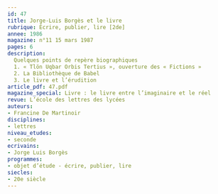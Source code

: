 ```yaml
---
id: 47
title: Jorge-Luis Borgès et le livre
rubrique: Écrire, publier, lire [2de]
annee: 1986
magazine: n°11 15 mars 1987
pages: 6
description: 
  Quelques points de repère biographiques
  1. « Tlön Uqbar Orbis Tertius », ouverture des « Fictions »
  2. La Bibliothèque de Babel
  3. Le livre et l’érudition
article_pdf: 47.pdf
magazine_special: Livre : le livre entre l’imaginaire et le réel
revue: L’école des lettres des lycées
auteurs:
- Francine De Martinoir
disciplines:
- lettres
niveau_etudes:
- seconde
ecrivains:
- Jorge Luis Borgès
programmes:
- objet d’étude - écrire, publier, lire
siecles:
- 20e siècle
---
```


